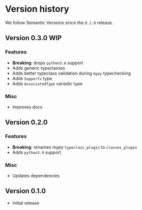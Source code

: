# Version history

We follow Semantic Versions since the `0.1.0` release.


## Version 0.3.0 WIP

### Features

- **Breaking**: drops `python3.6` support
- Adds generic typeclasses
- Adds better typeclass validation during `mypy` typechecking
- Adds `Supports` type
- Adds `AssociatedType` variadic type

### Misc

- Improves docs


## Version 0.2.0

### Features

- **Breaking**: renames mypy `typeclass_plugin` to `classes_plugin`
- Adds `python3.9` support

### Misc

- Updates dependencies


## Version 0.1.0

- Initial release
